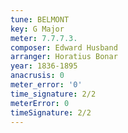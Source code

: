 ```yaml
---
tune: BELMONT
key: G Major
meter: 7.7.7.3.
composer: Edward Husband
arranger: Horatius Bonar
year: 1836-1895
anacrusis: 0
meter_error: '0'
time_signature: 2/2
meterError: 0
timeSignature: 2/2
---
```

